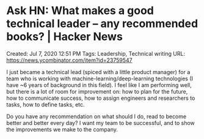 # Ask HN: What makes a good technical leader – any recommended books? | Hacker News

Created: Jul 7, 2020 12:51 PM
Tags: Leadership, Technical writing
URL: https://news.ycombinator.com/item?id=23759547

I just became a technical lead (spiced with a little product manager) for a team who is working with machine-learning/deep-learning technologies (I have ~6 years of background in this field). I feel like I am performing well, but there is a lot of room for improvement on: how to plan for the future, how to communicate success, how to assign engineers and researchers to tasks, how to define tasks, etc.

Do you have any recommendation on what should I do, read to become better and better every day? I want my team to be successful, and to show the improvements we make to the company.